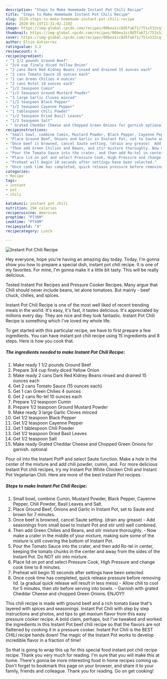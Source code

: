 ```yaml
---
description: "Steps to Make Homemade Instant Pot Chili Recipe"
title: "Steps to Make Homemade Instant Pot Chili Recipe"
slug: 1519-steps-to-make-homemade-instant-pot-chili-recipe
date: 2020-05-15T11:31:02.210Z
image: https://img-global.cpcdn.com/recipes/00bea1cc8d5fa671/751x532cq70/instant-pot-chili-recipe-recipe-main-photo.jpg
thumbnail: https://img-global.cpcdn.com/recipes/00bea1cc8d5fa671/751x532cq70/instant-pot-chili-recipe-recipe-main-photo.jpg
cover: https://img-global.cpcdn.com/recipes/00bea1cc8d5fa671/751x532cq70/instant-pot-chili-recipe-recipe-main-photo.jpg
author: Elsie Gutierrez
ratingvalue: 3.2
reviewcount: 6
recipeingredient:
- "1 1/2 pounds Ground Beef"
- "3/4 cup finely diced Yellow Onion"
- "2 cans Dark Red Kidney Beans rinsed and drained 15 ounces each"
- "2 cans Tomato Sauce 15 ounces each"
- "1 can Green Chilies 4 ounces"
- "2 cans Rotel 10 ounces each"
- "1/2 teaspoon Cumin"
- "1/2 teaspoon Ground Mustard Powder"
- "3 large Garlic Cloves minced"
- "1/2 teaspoon Black Pepper"
- "1/2 teaspoon Cayenne Pepper"
- "1 tablespoon Chili Powder"
- "1/2 teaspoon Dried Basil Leaves"
- "1/2 teaspoon Salt"
- " Grated Cheddar Cheese and Chopped Green Onions for garnish optional"
recipeinstructions:
- "Small bowl, combine Cumin, Mustard Powder, Black Pepper, Cayenne Pepper, Chili Powder, Basil Leaves and Salt."
- "Place Ground Beef, Onions and Garlic in Instant Pot, set to Saute and brown for 7 minutes."
- "Once beef is browned, cancel Saute setting. (drain any grease)  Add seasonings from small bowl to Instant Pot and stir until well combined."
- "Then add Green Chilies and Beans, and stir mixture thoroughly. Now make a crater in the middle of your mixture, making sure some of the mixture is still covering the bottom of Instant Pot."
- "Pour the Tomato Sauce into the crater, and then add Ro-tel in center, keeping the tomato chunks in the center and away from the sides of the Instant Pot. Do NOT stir into mixture."
- "Place lid on pot and select Pressure Cook, High Pressure and change cook time to 8 minutes."
- "Preheat will begin 10 seconds after settings have been selected."
- "Once cook time has completed, quick release pressure before removing lid. (a gradual quick release will result in less mess) Allow chili to cool for 5 minutes, then stir before serving into bowls. Garnish with grated Cheddar Cheese and chopped Green Onions. ENJOY!!"
categories:
- Recipe
tags:
- instant
- pot
- chili

katakunci: instant pot chili 
nutrition: 294 calories
recipecuisine: American
preptime: "PT36M"
cooktime: "PT49M"
recipeyield: "4"
recipecategory: Lunch

---
```



![Instant Pot Chili Recipe](https://img-global.cpcdn.com/recipes/00bea1cc8d5fa671/751x532cq70/instant-pot-chili-recipe-recipe-main-photo.jpg)

Hey everyone, hope you're having an amazing day today. Today, I'm gonna show you how to prepare a special dish, instant pot chili recipe. It is one of my favorites. For mine, I'm gonna make it a little bit tasty. This will be really delicious.

Tested Instant Pot Recipes and Pressure Cooker Recipes. Many argue that Chili should never include beans, let alone tomatoes. But mainly - beef chuck, chilies, and spices.

Instant Pot Chili Recipe is one of the most well liked of recent trending meals in the world. It's easy, it's fast, it tastes delicious. It's appreciated by millions every day. They are nice and they look fantastic. Instant Pot Chili Recipe is something which I've loved my whole life.


To get started with this particular recipe, we have to first prepare a few ingredients. You can have instant pot chili recipe using 15 ingredients and 8 steps. Here is how you cook that.

<!--inarticleads1-->

##### The ingredients needed to make Instant Pot Chili Recipe:

1. Make ready 1 1/2 pounds Ground Beef
1. Prepare 3/4 cup finely diced Yellow Onion
1. Make ready 2 cans Dark Red Kidney Beans rinsed and drained 15 ounces each
1. Get 2 cans Tomato Sauce (15 ounces each}
1. Get 1 can Green Chilies 4 ounces
1. Get 2 cans Ro-tel 10 ounces each
1. Prepare 1/2 teaspoon Cumin
1. Prepare 1/2 teaspoon Ground Mustard Powder
1. Make ready 3 large Garlic Cloves minced
1. Get 1/2 teaspoon Black Pepper
1. Get 1/2 teaspoon Cayenne Pepper
1. Get 1 tablespoon Chili Powder
1. Get 1/2 teaspoon Dried Basil Leaves
1. Get 1/2 teaspoon Salt
1. Make ready  Grated Cheddar Cheese and Chopped Green Onions for garnish. optional


Pour oil into the Instant Pot® and select Saute function. Make a hole in the center of the mixture and add chili powder, cumin, and. For more delicious Instant Pot chili recipes, try my Instant Pot White Chicken Chili and Instant Pot Vegetarian Chili. Here are more of the best Instant Pot recipes. 

<!--inarticleads2-->

##### Steps to make Instant Pot Chili Recipe:

1. Small bowl, combine Cumin, Mustard Powder, Black Pepper, Cayenne Pepper, Chili Powder, Basil Leaves and Salt.
1. Place Ground Beef, Onions and Garlic in Instant Pot, set to Saute and brown for 7 minutes.
1. Once beef is browned, cancel Saute setting. (drain any grease)  - Add seasonings from small bowl to Instant Pot and stir until well combined.
1. Then add Green Chilies and Beans, and stir mixture thoroughly. - Now make a crater in the middle of your mixture, making sure some of the mixture is still covering the bottom of Instant Pot.
1. Pour the Tomato Sauce into the crater, and then add Ro-tel in center, keeping the tomato chunks in the center and away from the sides of the Instant Pot. Do NOT stir into mixture.
1. Place lid on pot and select Pressure Cook, High Pressure and change cook time to 8 minutes.
1. Preheat will begin 10 seconds after settings have been selected.
1. Once cook time has completed, quick release pressure before removing lid. (a gradual quick release will result in less mess) - Allow chili to cool for 5 minutes, then stir before serving into bowls. - Garnish with grated Cheddar Cheese and chopped Green Onions. ENJOY!!


This chili recipe is made with ground beef and a rich tomato base that&#39;s layered with spices and seasonings. Instant Pot Chili with step by step instructions and photos, and tips to get maxium flavor from this easy pressure cooker recipe. A bold claim, perhaps, but I&#39;ve tweaked and worked the ingredients in this Instant Pot beef chili recipe so that the flavors are not flattened by cooking it in a pressure cooker. Instant Pot Chili is the BEST CHILI recipe hands down! The magic of the Instant Pot works to develop incredible flavor in a fraction of time! 

So that is going to wrap this up for this special food instant pot chili recipe recipe. Thank you very much for reading. I'm sure that you will make this at home. There's gonna be more interesting food in home recipes coming up. Don't forget to bookmark this page on your browser, and share it to your family, friends and colleague. Thank you for reading. Go on get cooking!
